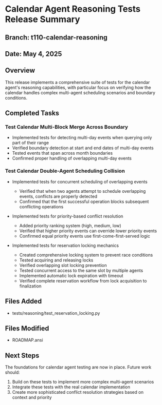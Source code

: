 # Calendar Agent Reasoning Tests Release Summary

## Branch: t110-calendar-reasoning

## Date: May 4, 2025

## Overview
This release implements a comprehensive suite of tests for the calendar agent's reasoning capabilities, with particular focus on verifying how the calendar handles complex multi-agent scheduling scenarios and boundary conditions.

## Completed Tasks

### Test Calendar Multi-Block Merge Across Boundary
- Implemented tests for detecting multi-day events when querying only part of their range
- Verified boundary detection at start and end dates of multi-day events
- Tested events that span across month boundaries
- Confirmed proper handling of overlapping multi-day events

### Test Calendar Double-Agent Scheduling Collision
- Implemented tests for concurrent scheduling of overlapping events
  - Verified that when two agents attempt to schedule overlapping events, conflicts are properly detected
  - Confirmed that the first successful operation blocks subsequent conflicting operations
  
- Implemented tests for priority-based conflict resolution
  - Added priority ranking system (high, medium, low)
  - Verified that higher priority events can override lower priority events
  - Confirmed equal priority events use first-come-first-served logic
  
- Implemented tests for reservation locking mechanics
  - Created comprehensive locking system to prevent race conditions
  - Tested acquiring and releasing locks
  - Verified overlapping slot locking prevention
  - Tested concurrent access to the same slot by multiple agents
  - Implemented automatic lock expiration with timeout
  - Verified complete reservation workflow from lock acquisition to finalization

## Files Added
- tests/reasoning/test_reservation_locking.py

## Files Modified
- ROADMAP.ansi

## Next Steps
The foundations for calendar agent testing are now in place. Future work should:
1. Build on these tests to implement more complex multi-agent scenarios
2. Integrate these tests with the real calendar implementation
3. Create more sophisticated conflict resolution strategies based on context and priority